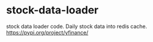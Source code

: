 # stock-data-loader
stock data loader code.  Daily stock data into redis cache.
https://pypi.org/project/yfinance/